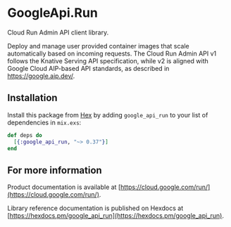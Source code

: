 # GoogleApi.Run

Cloud Run Admin API client library.

Deploy and manage user provided container images that scale automatically based on incoming requests. The Cloud Run Admin API v1 follows the Knative Serving API specification, while v2 is aligned with Google Cloud AIP-based API standards, as described in https://google.aip.dev/.

## Installation

Install this package from [Hex](https://hex.pm) by adding
`google_api_run` to your list of dependencies in `mix.exs`:

```elixir
def deps do
  [{:google_api_run, "~> 0.37"}]
end
```

## For more information

Product documentation is available at [https://cloud.google.com/run/](https://cloud.google.com/run/).

Library reference documentation is published on Hexdocs at
[https://hexdocs.pm/google_api_run](https://hexdocs.pm/google_api_run).

